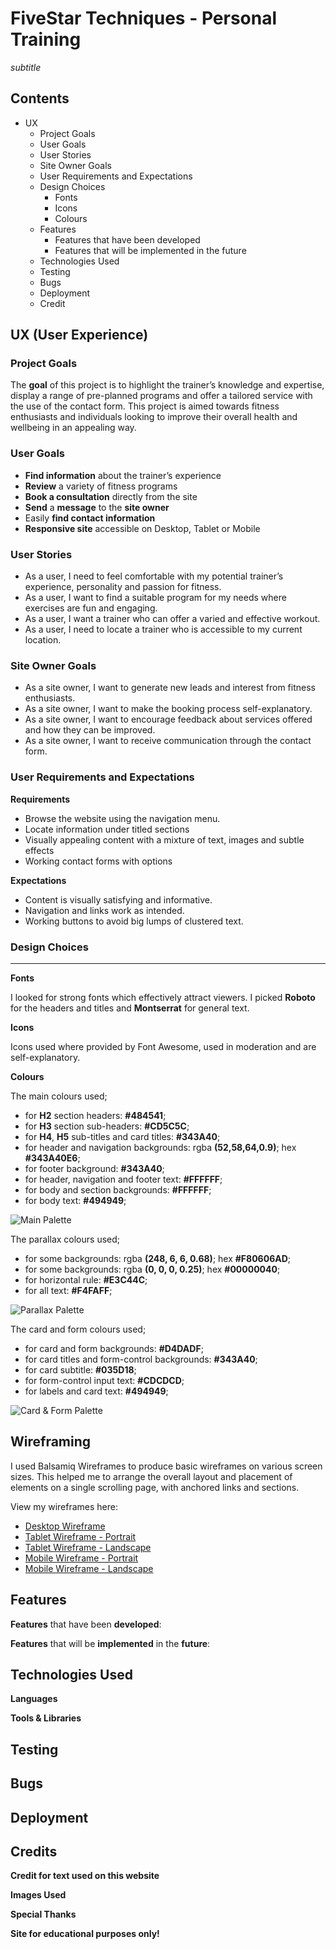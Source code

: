 # FiveStar Techniques - Personal Training #
*subtitle*

## Contents ##
* UX
    * Project Goals
    * User Goals
    * User Stories
    * Site Owner Goals
    * User Requirements and Expectations
    * Design Choices
        * Fonts
        * Icons
        * Colours
    * Features
        * Features that have been developed
        * Features that will be implemented in the future
    * Technologies Used
    * Testing
    * Bugs
    * Deployment
    * Credit

## UX (User Experience) ##

### Project Goals ###
The **goal** of this project is to highlight the trainer’s knowledge and expertise, display a range of pre-planned programs and offer a tailored service with the use of the contact form. This project is aimed towards fitness enthusiasts and individuals looking to improve their overall health and wellbeing in an appealing way.

### User Goals ###
* **Find information** about the trainer’s experience
* **Review** a variety of fitness programs
* **Book a consultation** directly from the site
* **Send** a **message** to the **site owner**
* Easily **find contact information**
* **Responsive site** accessible on Desktop, Tablet or Mobile

### User Stories ###
* As a user, I need to feel comfortable with my potential trainer’s experience, personality and passion for fitness.
* As a user, I want to find a suitable program for my needs where exercises are fun and engaging.
* As a user, I want a trainer who can offer a varied and effective workout.
* As a user, I need to locate a trainer who is accessible to my current location.

### Site Owner Goals ###
* As a site owner, I want to generate new leads and interest from fitness enthusiasts.
* As a site owner, I want to make the booking process self-explanatory.
* As a site owner, I want to encourage feedback about services offered and how they can be improved.
* As a site owner, I want to receive communication through the contact form.

### User Requirements and Expectations ###

**Requirements**
* Browse the website using the navigation menu.
* Locate information under titled sections
* Visually appealing content with a mixture of text, images and subtle effects
* Working contact forms with options

**Expectations**
* Content is visually satisfying and informative.
* Navigation and links work as intended.
* Working buttons to avoid big lumps of clustered text.

### Design Choices ###
---

**Fonts**

I looked for strong fonts which effectively attract viewers. I picked **Roboto** for the headers and titles and **Montserrat** for general text.

**Icons**

Icons used where provided by Font Awesome, used in moderation and are self-explanatory.

**Colours**

The main colours used;
* for **H2** section headers: **#484541**;
* for **H3** section sub-headers: **#CD5C5C**;
* for **H4**, **H5** sub-titles and card titles: **#343A40**;
* for header and navigation backgrounds: rgba **(52,58,64,0.9)**; hex **#343A40E6**;
* for footer background: **#343A40**;
* for header, navigation and footer text: **#FFFFFF**;
* for body and section backgrounds: **#FFFFFF**;
* for body text: **#494949**;

![Main Palette](assets/img/main-palette.png)

The parallax colours used;
* for some backgrounds: rgba **(248, 6, 6, 0.68)**; hex **#F80606AD**;
* for some backgrounds: rgba **(0, 0, 0, 0.25)**; hex **#00000040**;
* for horizontal rule: **#E3C44C**;
* for all text: **#F4FAFF**;

![Parallax Palette](assets/img/parallax-palette.png)

The card and form colours used;
* for card and form backgrounds: **#D4DADF**;
* for card titles and form-control backgrounds: **#343A40**;
* for card subtitle: **#035D18**;
* for form-control input text: **#CDCDCD**;
* for labels and card text: **#494949**;

![Card & Form Palette](assets/img/card-form-palette.png)

## Wireframing ##

I used Balsamiq Wireframes to produce basic wireframes on various screen sizes. This helped me to arrange the overall layout and placement of elements on a single scrolling page, with anchored links and sections.

View my wireframes here:

* [Desktop Wireframe](wireframes/fst-desktop.png)
* [Tablet Wireframe - Portrait](wireframes/fst-tablet-portrait.png)
* [Tablet Wireframe - Landscape](wireframes/fst-tablet-landscape.png)
* [Mobile Wireframe - Portrait](wireframes/fst-mobile-portrait.png)
* [Mobile Wireframe - Landscape](wireframes/fst-mobile-landscape.png)

## Features ##

**Features** that have been **developed**:



**Features** that will be **implemented** in the **future**:




## Technologies Used ##

**Languages**




**Tools & Libraries**





## Testing ##





## Bugs ##





## Deployment ##





## Credits ##

**Credit for text used on this website**




**Images Used**




**Special Thanks**



**Site for educational purposes only!**